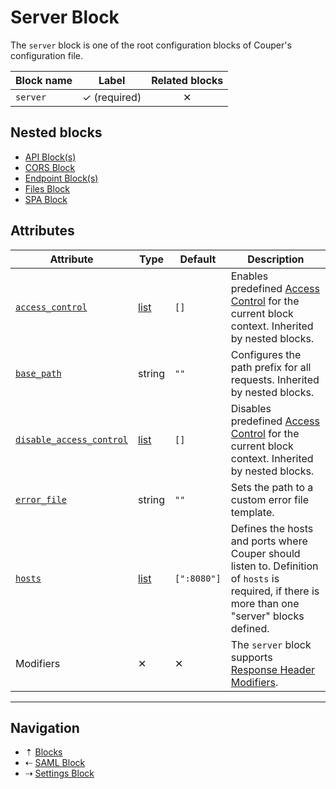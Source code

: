 # Server Block

The `server` block is one of the root configuration blocks of Couper's configuration
file.

| Block name | Label               | Related blocks |
| ---------- | ------------------- | :------------: |
| `server`   | &#10003; (required) | &#10005;       |

## Nested blocks

* [API Block(s)](api.md)
* [CORS Block](cors.md)
* [Endpoint Block(s)](endpoint.md)
* [Files Block](files.md)
* [SPA Block](spa.md)

## Attributes

| Attribute                                    | Type                            | Default     | Description |
| -------------------------------------------- | ------------------------------- | ----------- | ----------- |
| [`access_control`](../attributes.md)         | [list](../config-types.md#list) | `[]`        | Enables predefined [Access Control](../access-control.md) for the current block context. Inherited by nested blocks. |
| [`base_path`](../attributes.md)              | string                          | `""`        | Configures the path prefix for all requests. Inherited by nested blocks. |
| [`disable_access_control`](../attributes.md) | [list](../config-types.md#list) | `[]`        | Disables predefined [Access Control](../access-control.md) for the current block context. Inherited by nested blocks. |
| [`error_file`](../attributes.md)             | string                          | `""`        | Sets the path to a custom error file template. |
| [`hosts`](../attributes.md)                  | [list](../config-types.md#list) | `[":8080"]` | Defines the hosts and ports where Couper should listen to. Definition of `hosts` is required, if there is more than one "server" blocks defined. |
| Modifiers                                    | &#10005;                        | &#10005;    | The `server` block supports [Response Header Modifiers](../modifiers.md#response-header-modifiers). |

-----

## Navigation

* &#8673; [Blocks](../blocks.md)
* &#8672; [SAML Block](saml.md)
* &#8674; [Settings Block](settings.md)
